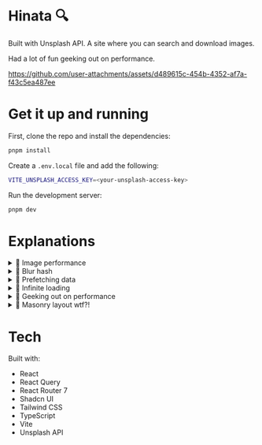 # Hinata 🔍

Built with Unsplash API. A site where you can search and download images.

Had a lot of fun geeking out on performance.

https://github.com/user-attachments/assets/d489615c-454b-4352-af7a-f43c5ea487ee

# Get it up and running

First, clone the repo and install the dependencies:

```bash
pnpm install
```

Create a `.env.local` file and add the following:

```bash
VITE_UNSPLASH_ACCESS_KEY=<your-unsplash-access-key>
```

Run the development server:

```bash
pnpm dev
```

# Explanations

<details>
  <summary>🍿 Image performance</summary>

---

# Quick snippet

```jsx
<img
  srcSet={`
            ${image.urls.small} 400w,
            ${image.urls.regular} 1080w
          `}
  sizes="(min-width: 1024px) 33vw,
         (min-width: 768px) 50vw,
         100vw"
  src={image.urls.small}
  alt={image.description || `Photo by ${image.user.name}`}
  className="absolute inset-0 h-full w-full object-cover"
  loading={shouldLazyLoad ? 'lazy' : 'eager'}
  decoding="async"
  fetchPriority={!shouldLazyLoad ? 'high' : 'auto'}
/>
```

You may look at this and go wow, I don't understand what's happening here besides the src and alt tag.

Let's dig into the details.

# srcSet and sizes

With `srcSet`, we tell the browser which image to use based on the screen width. If you look at the example above, `small` will be used if the screen width is less than 400px. Otherwise, `regular` will be used. Small and regular in this case are different sizes of the same image.

On bigger screens, to keep it crisp, you want to use a bigger image.

`sizes` is used to tell the browser roughly the width of the image depending on the screen width.

This however, isn't the entire story. There is something called Device Pixel Ratio. To explain this in simple words, the higher the DPR, the more physical pixels there are on the screen. If DPR is 2, it means for every pixel, there are 2 physical pixels.

That's why modern screens are so crisp.

Summary: sizes and srcSet help us use the right image for the right screen size.

# Lazy loading

When you load an image, you need to request, download and decode it. This is work for the browser. There is no need to do this work and interfere with more important work if the image isn't needed.

If the user must scroll or interact (e.g. carousel) for the image to become visible, it should be lazy loaded.

When the image becomes visible, the browser will load the image.

Under the hood, it uses intersection observer to detect when the image is visible.

# Fetch priority

`fetchPriority` is used to tell the browser the priority of the image.

If the image is immediately visible (think hero section), it should be high priority. Other images should not just be lazy loaded, but also low priority.

Low priority images is like telling the browser "load this image when you have time, otherwise leave it for later".

What you don't want to happen is high priority images taking longer because low priority images are also being fetched and decoded.

# Decoding

`decoding="async"` is used to tell the browser to decode the image asynchronously. This means the image will be decoded in the background while the main thread is doing other things.

You might wonder, what's decoding?

When the browser loads an image, it gets the image as a compressed file. Decoding is the process of decompressing the image and turning it into a bitmap. A bitmap is a map of pixels where each pixel has a color and a position. This is necessary so the browser can display the image.

</details>

<details>
  <summary>🍿 Blur hash</summary>

---

If you dig into the code, you'll see that I'm using blur hash if the image hasn't loaded yet.

```jsx
<Link
  to={generatePath(ROUTES.photoDetail, { id: image.id })}
  state={{ background: location }}
  className="relative block w-full"
  style={{ paddingBottom }}
>
  {image.blur_hash ? (
    <div className="absolute inset-0">
      <Blurhash hash={image.blur_hash} width="100%" height="100%" />
    </div>
  ) : (
    <div className="absolute inset-0 bg-gray-200" />
  )}

  <img
    srcSet={`
            ${image.urls.small} 400w,
            ${image.urls.regular} 1080w
          `}
    sizes="(min-width: 1024px) 33vw,
         (min-width: 768px) 50vw,
         100vw"
    src={image.urls.small}
    alt={image.description || `Photo by ${image.user.name}`}
    className={cn(
      'absolute inset-0 h-full w-full object-cover opacity-0 transition-opacity duration-300 ease-in-out',
      {
        'opacity-100': isImageLoaded,
      }
    )}
    loading={shouldLazyLoad ? 'lazy' : 'eager'}
    decoding="async"
    fetchPriority={!shouldLazyLoad ? 'high' : 'auto'}
    onLoad={() => setIsImageLoaded(true)}
  />
</Link>
```

Blur hash is a hash of the image that is used to display a blurred version of the image while the image is loading. This is given to use from the server.

The server generates the blur hash by using an encoding algorithm. This encoder turns the image into a grid, analyzes the colors and then encodes them into a string using a base83 encoding.

This takes 20-30 bytes to send compared to the image which is 100s of KBs. This provides a nice UX before the real image is loaded.

</details>

<details>
  <summary>🍿 Prefetching data</summary>

---

I'm using React Query to fetch and manage server state.

One of the cool things you can do to improve the perceived performance of your site is to prefetch data. When a user hovers over a link, you can prefetch the data for the link they are hovering over.

This way, when they navigate to the next page, the data is already ready to be used.

With React Query, we prefetch the data and store it in the cache.

An example:

```js
function prefetchData() {
  void queryClient.prefetchQuery({
    queryKey: photoKeys.detail(image.id),
    queryFn: () => api.getPhotoDetail(image.id),
  })

  void queryClient.prefetchQuery({
    queryKey: userKeys.detail(image.user.username),
    queryFn: () => api.getUser(image.user.username),
  })

  void queryClient.prefetchQuery({
    queryKey: userKeys.photos(image.user.username),
    queryFn: () =>
      api.getUserPhotos({
        username: image.user.username,
        queryParams: {
          page: USER_DETAIL_PHOTOS_PAGE_INDEX,
          perPage: USER_DETAIL_PHOTOS_PER_PAGE,
        },
      }),
  })
}
```

</details>

<details>
  <summary>🍿 Infinite loading</summary>

---

How we manage infinite loading is by using `useInfiniteQuery` hook from React Query.

It's honestly the first time I use it.

It's really cool how simple things are:

```ts
export function useImageSearch({ params }: { params: SearchParams }) {
  const query = useInfiniteQuery({
    queryKey: photoKeys.searchResults({
      query: params.query,
      orderBy: params.orderBy,
      color: params.color,
      perPage: params.perPage,
    }),
    queryFn: ({ pageParam }) =>
      api.searchPhotos({
        ...params,
        page: pageParam,
      }),
    initialPageParam: params.page,
    getNextPageParam: (lastPage, _allPages, lastPageParam) => {
      const hasNoMorePages = lastPageParam >= lastPage.total_pages
      if (hasNoMorePages) {
        return undefined
      }
      return lastPageParam + 1
    },
    enabled: !!params.query,
  })

  useEffect(() => {
    if (!query.data || !params.query) return

    const loadUpToInitialPage = async () => {
      const loadedPages = query.data.pages.length

      if (loadedPages < params.page) {
        try {
          await query.fetchNextPage()
        } catch (error) {
          // TODO: handle error
          console.error('Error loading pages:', error)
        }
      }
    }

    loadUpToInitialPage().catch(console.error)
  }, [params.page, params.query, query])

  return query
}
```

One thing I had to wrap my head around is that page param is managed by the hook itself.

To get the initial data if page isn't 1, we need to keep fetching the next page until we get to the initial page.

To be honest, I couldn't find a better way to do this. I'm still not sure if it's the best way to go about it. But this works.

Error handling is still missing for that specific case as you can see. Because it's a side project I just let it be. I guess in the real world this would be a product discussion to have about how we manage this specific edge case.

</details>

<details>
  <summary>🍿 Geeking out on performance</summary>

---

I know this has all been about performance. I love it. It's like never ending detective work on how to make things faster and improve the user experience.

If you look at the image grid, you'll see that really analyzing when and which image to lazy load.

It's also really fun when you see the network tab and when the images are actually loaded:

```jsx
import { DEFAULT_QUERY_PARAM_VALUES } from '@/lib/constants'
import { ImageGridItem } from './ImageGridItem'
import { Photo } from '@/lib/schemas'
import { breakpoints, useMediaQuery } from '@/hooks/useMediaQuery'

export type ImageWithPageIndex = {
  image: Photo
  pageIndex: number
}

export function ImageGrid({
  images,
}: {
  images: Array<ImageWithPageIndex> | Array<Photo>
}) {
  const isDesktop = useMediaQuery(breakpoints.md)

  return (
    <div className="grid grid-cols-1 grid-rows-[0px] gap-[18px] md:grid-cols-2 md:gap-4 lg:grid-cols-3">
      {images.map((data, index) => {
        // On mobile we show a single column layout
        const isImageAmongFirstResults = index < 3
        const shouldLazyLoadOnMobile = isImageAmongFirstResults && !isDesktop

        const isImageWithPageIndex = 'pageIndex' in data

        if (isImageWithPageIndex) {
          const { image, pageIndex } = data

          const isImageAmongPaginatedResults =
            pageIndex + 1 !== DEFAULT_QUERY_PARAM_VALUES.page

          // On home page we typically get away with showing a lot of images in the first page
          const shouldLazyLoadOnDesktop = isImageAmongPaginatedResults

          const shouldLazyLoad =
            shouldLazyLoadOnMobile || shouldLazyLoadOnDesktop

          return (
            <ImageGridItem
              key={`${image.id}-${pageIndex}`}
              image={image}
              // Optimization to lazy load images that are not the first page
              shouldLazyLoad={shouldLazyLoad}
            />
          )
        }

        // On profile page
        // All images aren't visible directly on desktop
        // First 6 images are usually visible
        const shouldLazyLoadOnDesktop = isDesktop && index > 5

        const shouldLazyLoad = shouldLazyLoadOnMobile || shouldLazyLoadOnDesktop

        return (
          <ImageGridItem
            key={data.id}
            image={data}
            shouldLazyLoad={shouldLazyLoad}
          />
        )
      })}
    </div>
  )
}
```

</details>

<details>
  <summary>🍿 Masonry layout wtf?!</summary>

---

To be fair, it isn't real masonry layout.

What I'm doing is letting each grid item span a number of rows based on the aspect ratio of the image.

Starting off, on the image grid itself, the one that wraps all the items, I set the grid rows to 0px. This means that the default height of the grid items is 0px.

It's useful when you want the grid item height to grow depending on the content. Which is exactly what we want here.

```jsx
<div className="grid grid-cols-1 grid-rows-[0px] gap-4 md:grid-cols-2 lg:grid-cols-3" />
```

Let's dive into the grid item itself.

The way we decide to span number of rows (height of grid item) is by doing this:

```js
// We do height / width to maintain the right proportions for height specifically
// e.g height 800px and width 1200px
// 800 / 1200 = 0.66
// 0.66 means for every 1px of width, there are 0.66px of height
// 0.66 * 22 = 14.66
// Math.ceil(14.66) = 15
// So the image will span 15 rows
const rowsToSpanBasedOnAspectRatio = Math.ceil(
  (image.height / image.width) *
    MULTIPLIER_TO_TURN_ASPECT_RATIO_INTO_ROWS_TO_SPAN
)
```

`MULTIPLIER_TO_TURN_ASPECT_RATIO_INTO_ROWS_TO_SPAN` is a number you can play around with. 22 seems to work well on both mobile and desktop.

Now, this gives us the number of rows to span for the grid item itself.

One problem we have here is that this isn't totally accurate still. It's a rough calculation. It's off by 2-5px in height a lot when comparing it to the actual aspect ratio.

Now, the grid item itself already has a specified width since it's a grid item.

The other thing we have to do is to set the height of the actual link which wraps the image. This will be the accurate height. We do this by using padding bottom with percentage. When you use padding bottom with percentage, it's calculated based on the width.

```js
const paddingBottom = `${(image.height / image.width) * 100}%`
```

By doing this, we can get the accurate height of the grid item.

One issue here is that the grid item itself is a bit too big. This looks weird with the gap. A trick here is to use `fit-content` on the grid item. This will make the grid item take height necessary, but behave like `min-content`.

These are the full elements:

```jsx
<figure
  className="group relative flex h-fit flex-col gap-3 overflow-hidden rounded-lg"
  onMouseOver={prefetchData}
  style={{
    gridRow: `span ${rowsToSpanBasedOnAspectRatio}`,
  }}
>
  {mobileHeader}

  {/* Link by default are inline elements that won't span the full width of the parent */}
  {/* Block span full width of parent and start on new lines */}
  <Link
    to={generatePath(ROUTES.photoDetail, { id: image.id })}
    state={{ background: location }}
    className="relative block w-full"
    style={{ paddingBottom }}
  >
    {image.blur_hash ? (
      <div className="absolute inset-0">
        <Blurhash hash={image.blur_hash} width="100%" height="100%" />
      </div>
    ) : (
      <div className="absolute inset-0 bg-gray-200" />
    )}

    <img
      srcSet={`
            ${image.urls.small} 400w,
            ${image.urls.regular} 1080w
          `}
      sizes="(min-width: 1024px) 33vw,
         (min-width: 768px) 50vw,
         100vw"
      src={image.urls.small}
      alt={image.description || `Photo by ${image.user.name}`}
      className={cn(
        'absolute inset-0 h-full w-full object-cover opacity-0 transition-opacity duration-300 ease-in-out',
        {
          'opacity-100': isImageLoaded,
        }
      )}
      loading={shouldLazyLoad ? 'lazy' : 'eager'}
      decoding="async"
      fetchPriority={!shouldLazyLoad ? 'high' : 'auto'}
      onLoad={() => setIsImageLoaded(true)}
    />
  </Link>

  {desktopHoverOverlay}
  <figcaption className="sr-only">Photo by {image.user.name}</figcaption>

  {mobileFooter}
</figure>
```

</details>

# Tech

Built with:

- React
- React Query
- React Router 7
- Shadcn UI
- Tailwind CSS
- TypeScript
- Vite
- Unsplash API
